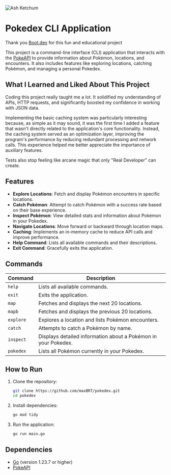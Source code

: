 ![Ash Ketchum](https://www.google.com/url?sa=i&url=https%3A%2F%2Fin.pinterest.com%2Fpin%2F408068416314152910%2F&psig=AOvVaw34tPVnHZigH7O4BArCOi-x&ust=1742866158734000&source=images&cd=vfe&opi=89978449&ved=0CBQQjRxqFwoTCNjspsTIoYwDFQAAAAAdAAAAABAE)

# Pokedex CLI Application

Thank you [Boot.dev](https://www.boot.dev/) for this fun and educational project 

This project is a command-line interface (CLI) application that interacts with the [PokeAPI](https://pokeapi.co/) to provide information about Pokémon, locations, and encounters. It also includes features like exploring locations, catching Pokémon, and managing a personal Pokedex.

## What I Learned and Liked About This Project

Coding this project really taught me a lot. It solidified my understanding of APIs, HTTP requests, and significantly boosted my confidence in working with JSON data.

Implementing the basic caching system was particularly interesting because, as simple as it may sound, it was the first time I added a feature that wasn't directly related to the application's core functionality. Instead, the caching system served as an optimization layer, improving the program's performance by reducing redundant processing and network calls. This experience helped me better appreciate the importance of auxiliary features.

Tests also stop feeling like arcane magic that only "Real Developer" can create.

## Features

- **Explore Locations**: Fetch and display Pokémon encounters in specific locations.
- **Catch Pokémon**: Attempt to catch Pokémon with a success rate based on their base experience.
- **Inspect Pokémon**: View detailed stats and information about Pokémon in your Pokedex.
- **Navigate Locations**: Move forward or backward through location maps.
- **Caching**: Implements an in-memory cache to reduce API calls and improve performance.
- **Help Command**: Lists all available commands and their descriptions.
- **Exit Command**: Gracefully exits the application.

## Commands

| Command   | Description                                                                 |
|-----------|-----------------------------------------------------------------------------|
| `help`    | Lists all available commands.                                              |
| `exit`    | Exits the application.                                                     |
| `map`     | Fetches and displays the next 20 locations.                                |
| `mapb`    | Fetches and displays the previous 20 locations.                            |
| `explore` | Explores a location and lists Pokémon encounters.                          |
| `catch`   | Attempts to catch a Pokémon by name.                                       |
| `inspect` | Displays detailed information about a Pokémon in your Pokedex.            |
| `pokedex` | Lists all Pokémon currently in your Pokedex.                               |

## How to Run

1. Clone the repository:
   ```bash
   git clone https://github.com/maxBRT/pokedex.git
   cd pokedex
   ```

2. Install dependencies:
   ```bash
   go mod tidy
   ```

3. Run the application:
   ```bash
   go run main.go
   ```

## Dependencies

- [Go](https://golang.org/) (version 1.23.7 or higher)
- [PokeAPI](https://pokeapi.co/)



